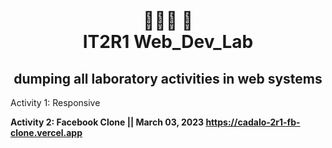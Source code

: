 <h1 align = "center"> <br> 🤤🤬🤡 👀  <br> IT2R1 Web_Dev_Lab </h1>

<h2 align = "center"> dumping all laboratory activities in web systems </h2>

Activity 1: Responsive 


<b> Activity 2: Facebook Clone  || March 03, 2023 <b>
https://cadalo-2r1-fb-clone.vercel.app
